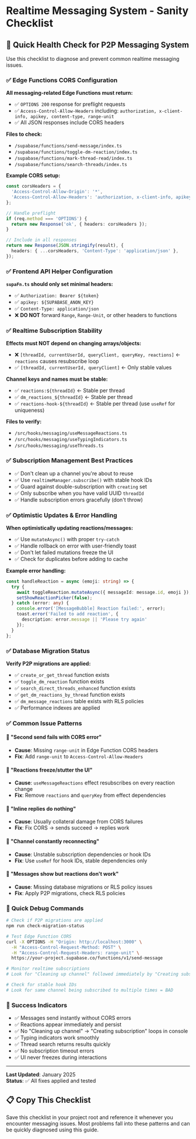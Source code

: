 # Realtime Messaging System - Sanity Checklist

## 🎯 Quick Health Check for P2P Messaging System

Use this checklist to diagnose and prevent common realtime messaging issues.

### ✅ **Edge Functions CORS Configuration**

**All messaging-related Edge Functions must return:**
- ✅ `OPTIONS 200` response for preflight requests
- ✅ `Access-Control-Allow-Headers` including: `authorization, x-client-info, apikey, content-type, range-unit`
- ✅ All JSON responses include CORS headers

**Files to check:**
- `/supabase/functions/send-message/index.ts`
- `/supabase/functions/toggle-dm-reaction/index.ts` 
- `/supabase/functions/mark-thread-read/index.ts`
- `/supabase/functions/search-threads/index.ts`

**Example CORS setup:**
```typescript
const corsHeaders = {
  'Access-Control-Allow-Origin': '*',
  'Access-Control-Allow-Headers': 'authorization, x-client-info, apikey, content-type, range-unit',
};

// Handle preflight
if (req.method === 'OPTIONS') {
  return new Response('ok', { headers: corsHeaders });
}

// Include in all responses
return new Response(JSON.stringify(result), {
  headers: { ...corsHeaders, 'Content-Type': 'application/json' },
});
```

### ✅ **Frontend API Helper Configuration**

**`supaFn.ts` should only set minimal headers:**
- ✅ `Authorization: Bearer ${token}`
- ✅ `apikey: ${SUPABASE_ANON_KEY}`
- ✅ `Content-Type: application/json`
- ❌ **DO NOT** forward `Range`, `Range-Unit`, or other headers to functions

### ✅ **Realtime Subscription Stability**

**Effects must NOT depend on changing arrays/objects:**
- ❌ `[threadId, currentUserId, queryClient, queryKey, reactions]` ← `reactions` causes resubscribe loop
- ✅ `[threadId, currentUserId, queryClient]` ← Only stable values

**Channel keys and names must be stable:**
- ✅ `reactions:${threadId}` ← Stable per thread
- ✅ `dm_reactions_${threadId}` ← Stable per thread
- ✅ `reactions-hook-${threadId}` ← Stable per thread (use `useRef` for uniqueness)

**Files to verify:**
- `/src/hooks/messaging/useMessageReactions.ts`
- `/src/hooks/messaging/useTypingIndicators.ts`
- `/src/hooks/messaging/useThreads.ts`

### ✅ **Subscription Management Best Practices**

- ✅ Don't clean up a channel you're about to reuse
- ✅ Use `realtimeManager.subscribe()` with stable hook IDs
- ✅ Guard against double-subscription with `creating` set
- ✅ Only subscribe when you have valid UUID `threadId`
- ✅ Handle subscription errors gracefully (don't throw)

### ✅ **Optimistic Updates & Error Handling**

**When optimistically updating reactions/messages:**
- ✅ Use `mutateAsync()` with proper `try-catch`
- ✅ Handle rollback on error with user-friendly toast
- ✅ Don't let failed mutations freeze the UI
- ✅ Check for duplicates before adding to cache

**Example error handling:**
```typescript
const handleReaction = async (emoji: string) => {
  try {
    await toggleReaction.mutateAsync({ messageId: message.id, emoji });
    setShowReactionPicker(false);
  } catch (error: any) {
    console.error('[MessageBubble] Reaction failed:', error);
    toast.error('Failed to add reaction', {
      description: error.message || 'Please try again'
    });
  }
};
```

### ✅ **Database Migration Status**

**Verify P2P migrations are applied:**
- ✅ `create_or_get_thread` function exists
- ✅ `toggle_dm_reaction` function exists  
- ✅ `search_direct_threads_enhanced` function exists
- ✅ `get_dm_reactions_by_thread` function exists
- ✅ `dm_message_reactions` table exists with RLS policies
- ✅ Performance indexes are applied

### ✅ **Common Issue Patterns**

#### **🚨 "Second send fails with CORS error"**
- **Cause**: Missing `range-unit` in Edge Function CORS headers
- **Fix**: Add `range-unit` to `Access-Control-Allow-Headers`

#### **🚨 "Reactions freeze/stutter the UI"**  
- **Cause**: `useMessageReactions` effect resubscribes on every reaction change
- **Fix**: Remove `reactions` and `queryKey` from effect dependencies

#### **🚨 "Inline replies do nothing"**
- **Cause**: Usually collateral damage from CORS failures
- **Fix**: Fix CORS → sends succeed → replies work

#### **🚨 "Channel constantly reconnecting"**
- **Cause**: Unstable subscription dependencies or hook IDs
- **Fix**: Use `useRef` for hook IDs, stable dependencies only

#### **🚨 "Messages show but reactions don't work"**
- **Cause**: Missing database migrations or RLS policy issues
- **Fix**: Apply P2P migrations, check RLS policies

### 🔧 **Quick Debug Commands**

```bash
# Check if P2P migrations are applied
npm run check-migration-status

# Test Edge Function CORS
curl -X OPTIONS -H "Origin: http://localhost:3000" \
  -H "Access-Control-Request-Method: POST" \
  -H "Access-Control-Request-Headers: range-unit" \
  https://your-project.supabase.co/functions/v1/send-message

# Monitor realtime subscriptions
# Look for "Cleaning up channel" followed immediately by "Creating subscription" = BAD

# Check for stable hook IDs
# Look for same channel being subscribed to multiple times = BAD
```

### 🎯 **Success Indicators**

- ✅ Messages send instantly without CORS errors
- ✅ Reactions appear immediately and persist  
- ✅ No "Cleaning up channel" → "Creating subscription" loops in console
- ✅ Typing indicators work smoothly
- ✅ Thread search returns results quickly
- ✅ No subscription timeout errors
- ✅ UI never freezes during interactions

---

**Last Updated**: January 2025  
**Status**: ✅ All fixes applied and tested

## 📋 Copy This Checklist

Save this checklist in your project root and reference it whenever you encounter messaging issues. Most problems fall into these patterns and can be quickly diagnosed using this guide.